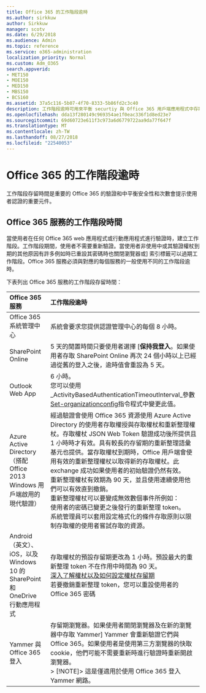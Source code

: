 ```yaml
---
title: Office 365 的工作階段逾時
ms.author: sirkkuw
author: Sirkkuw
manager: scotv
ms.date: 6/29/2018
ms.audience: Admin
ms.topic: reference
ms.service: o365-administration
localization_priority: Normal
ms.custom: Adm_O365
search.appverid:
- MET150
- MOE150
- MED150
- MBS150
- BCS160
ms.assetid: 37a5c116-5b07-4f70-8333-5b86fd2c3c40
description: 工作階段逾時可用來平衡 securtiy 與 Office 365 用戶端應用程式中存取的簡易性。
ms.openlocfilehash: dda13f280149c969354ae1f0eac336f1d8ed23e7
ms.sourcegitcommit: 69d60723e611f3c973a6d6779722aa9da77f647f
ms.translationtype: MT
ms.contentlocale: zh-TW
ms.lasthandoff: 08/27/2018
ms.locfileid: "22540053"
---
```

# <a name="session-timeouts-for-office-365"></a>Office 365 的工作階段逾時

工作階段存留時間是重要的 Office 365 的驗證和中平衡安全性和次數會提示使用者認證的重要元件。
  
## <a name="session-times-for-office-365-services"></a>Office 365 服務的工作階段時間

當使用者在任何 Office 365 web 應用程式或行動應用程式進行驗證時，建立工作階段。工作階段期間，使用者不需要重新驗證。當使用者非使用中或其驗證權杖到期的其他原因有許多例如時已重設其密碼時也關閉瀏覽器或] 索引標籤可以過期工作階段。Office 365 服務必須與對應的每個服務的一般使用不同的工作階段逾時。
  
下表列出 Office 365 服務的工作階段存留時間：
  
|**Office 365 服務**|**工作階段逾時**|
|:-----|:-----|
|Office 365 系統管理中心  <br/> |系統會要求您提供認證管理中心的每個 8 小時。  <br/> |
|SharePoint Online  <br/> |5 天的閒置時間只要使用者選擇 [**保持我登入**。如果使用者存取 SharePoint Online 再次 24 個小時以上已經過從舊的登入之後，逾時值會重設為 5 天。<br/> |
|Outlook Web App  <br/> |6 小時。  <br/> 您可以使用_ActivityBasedAuthenticationTimeoutInterval_參數[Set-organizationconfig](https://go.microsoft.com/fwlink/p/?LinkId=615378)指令程式中變更此值。  <br/> |
|Azure Active Directory  <br/> （搭配 Office 2013 Windows 用戶端啟用的現代驗證）  <br/> | 經過驗證會使用 Office 365 資源使用 Azure Active Directory 的使用者存取權授與存取權杖和重新整理權杖。存取權杖 JSON Web Token 驗證成功後所提供且 1 小時時才有效。具有較長的存留期的重新整理語彙基元也提供。當存取權杖到期時，Office 用戶端會使用有效的重新整理權杖以取得新的存取權杖。此 exchange 成功如果使用者的初始驗證仍然有效。  <br/>  重新整理權杖有效期為 90 天，並且使用連續使用他們可以有效直到撤銷。  <br/>  重新整理權杖可以要變成無效數個事件所例如：  <br/>  使用者的密碼已變更之後發行的重新整理 token。  <br/>  系統管理員可以套用設定格式化的條件存取原則以限制存取權的使用者嘗試存取的資源。  <br/> |
|Android （英文）、 iOS，以及 Windows 10 的 SharePoint 和 OneDrive 行動應用程式  <br/> |存取權杖的預設存留期更改為 1 小時。預設最大的重新整理 token 不在作用中時間為 90 天。<br/> [深入了解權杖以及如何設定權杖存留期](https://docs.microsoft.com/en-us/azure/active-directory/active-directory-configurable-token-lifetimes) <br/> 若要撤銷重新整理 token，您可以重設使用者的 Office 365 密碼  <br/> |
|Yammer 與 Office 365 登入  <br/> |存留期瀏覽器。如果使用者關閉瀏覽器及在新的瀏覽器中存取 Yammer] Yammer 會重新驗證它們與 Office 365。如果使用者是使用第三方瀏覽器的快取 cookie，他們可能不需要重新時進行驗證時重新開啟瀏覽器。<br/> > [!NOTE]> 這是僅適用於使用 Office 365 登入 Yammer 網路。           |
   

